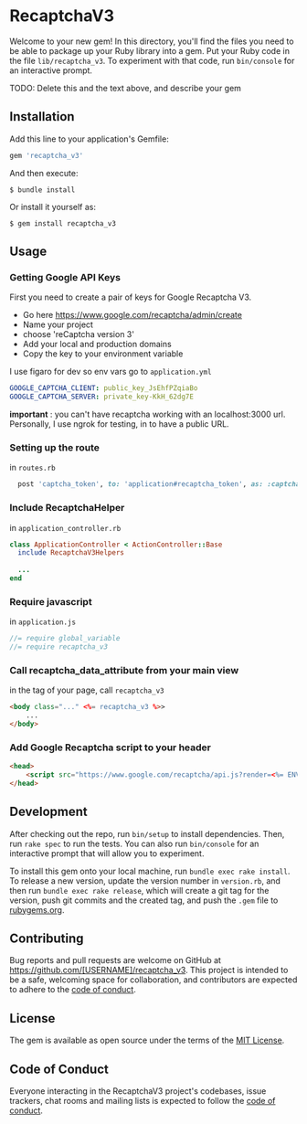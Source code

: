 # RecaptchaV3

Welcome to your new gem! In this directory, you'll find the files you need to be able to package up your Ruby library into a gem. Put your Ruby code in the file `lib/recaptcha_v3`. To experiment with that code, run `bin/console` for an interactive prompt.

TODO: Delete this and the text above, and describe your gem

## Installation

Add this line to your application's Gemfile:

```ruby
gem 'recaptcha_v3'
```

And then execute:

    $ bundle install

Or install it yourself as:

    $ gem install recaptcha_v3

## Usage

### Getting Google API Keys
First you need to create a pair of keys for Google Recaptcha V3.

* Go here https://www.google.com/recaptcha/admin/create
* Name your project  
* choose 'reCaptcha version 3'
* Add your local and production domains 
* Copy the key to your environment variable


I use figaro for dev so env vars go to `application.yml` 
```yaml
GOOGLE_CAPTCHA_CLIENT: public_key_JsEhfPZqiaBo
GOOGLE_CAPTCHA_SERVER: private_key-KkH_62dg7E
```

**important** : you can't have recaptcha working with an localhost:3000 url. Personally, I use ngrok for testing, in to have a public URL.

### Setting up the route

in `routes.rb`
```ruby
  post 'captcha_token', to: 'application#recaptcha_token', as: :captcha_token
```

### Include RecaptchaHelper

in `application_controller.rb`

```ruby
class ApplicationController < ActionController::Base
  include RecaptchaV3Helpers
  
  ...
end  
```

### Require javascript

in `application.js`

```javascript
//= require global_variable
//= require recaptcha_v3
```

### Call recaptcha_data_attribute from your main view

in the <body> tag of your page, call `recaptcha_v3` 

```html
<body class="..." <%= recaptcha_v3 %>>
    ...
</body>
````

### Add Google Recaptcha script to your header

```html
<head>
    <script src="https://www.google.com/recaptcha/api.js?render=<%= ENV['GOOGLE_CAPTCHA_CLIENT'] %>" async defer></script>
</head>
```

## Development

After checking out the repo, run `bin/setup` to install dependencies. Then, run `rake spec` to run the tests. You can also run `bin/console` for an interactive prompt that will allow you to experiment.

To install this gem onto your local machine, run `bundle exec rake install`. To release a new version, update the version number in `version.rb`, and then run `bundle exec rake release`, which will create a git tag for the version, push git commits and the created tag, and push the `.gem` file to [rubygems.org](https://rubygems.org).

## Contributing

Bug reports and pull requests are welcome on GitHub at https://github.com/[USERNAME]/recaptcha_v3. This project is intended to be a safe, welcoming space for collaboration, and contributors are expected to adhere to the [code of conduct](https://github.com/[USERNAME]/recaptcha_v3/blob/master/CODE_OF_CONDUCT.md).

## License

The gem is available as open source under the terms of the [MIT License](https://opensource.org/licenses/MIT).

## Code of Conduct

Everyone interacting in the RecaptchaV3 project's codebases, issue trackers, chat rooms and mailing lists is expected to follow the [code of conduct](https://github.com/[USERNAME]/recaptcha_v3/blob/master/CODE_OF_CONDUCT.md).